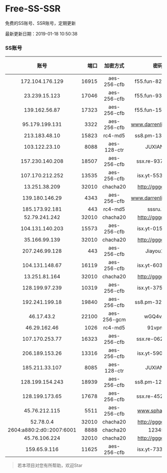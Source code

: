 # Free-SS-SSR

免费的SS账号、SSR账号，定期更新

最新更新日期：2019-01-18 10:50:38 

### SS账号
|账号|端口|加密方式|密码|更新时间|国家|
|:-----:|-----:|:----:|:----:|:----:|:----:|
|172.104.176.129|16915|aes-256-cfb|f55.fun-82349831|23:47:06|SG|
|23.239.15.123|17046|aes-256-cfb|f55.fun-93630909|23:47:04|US|
|139.162.56.87|17323|aes-256-cfb|f55.fun-15848218|23:47:05|SG|
|95.179.199.131|3322|aes-256-cfb|www.darrenliuwei.com|23:47:13|GB|
|213.183.48.10|15823|rc4-md5|ss8.pm-13494589|23:47:05|RU|
|103.122.23.10|8088|aes-128-ctr|JUXIANGE|23:47:07|US|
|157.230.140.208|18507|aes-256-cfb|ssx.re-93714495|23:47:05|US|
|107.170.212.252|13535|aes-256-cfb|isx.yt-55358633|23:47:04|US|
|13.251.38.209|32010|chacha20|http://gggg.rocks|23:47:06|SG|
|139.180.146.29|4343|aes-256-cfb|www.darrenliuwei.com|23:47:14|SG|
|185.173.92.181|443|rc4-md5|sssru.icu|23:47:29|RU|
|52.79.241.242|32010|chacha20|http://gggg.rocks|23:47:29|KR|
|104.131.140.203|15573|aes-256-cfb|isx.yt-01578694|23:47:04|US|
|35.166.99.139|32010|chacha20|http://gggg.rocks|23:47:16|US|
|207.246.99.128|443|aes-256-cfb|Jiayou123|23:47:11|US|
|104.131.148.67|16119|aes-256-cfb|isx.yt-60359833|23:47:04|US|
|13.251.81.164|32010|chacha20|http://gggg.rocks|23:47:14|SG|
|128.199.97.239|10319|aes-256-cfb|isx.yt-37576111|23:47:06|SG|
|192.241.199.18|19840|aes-256-cfb|ss8.pm-32577966|23:47:04|US|
|46.17.43.2|22100|aes-256-gcm|wGQ4vA7D|23:37:16|RU|
|46.29.162.46|1026|rc4-md5|91vpn.cf|23:47:14|RU|
|107.170.253.77|16323|aes-256-cfb|ssx.re-06267018|23:47:04|US|
|206.189.153.26|13316|aes-256-cfb|isx.yt-59087140|23:47:06|SG|
|185.211.33.107|8085|aes-128-ctr|JUXIANGE|23:47:11|US|
|128.199.154.243|18939|aes-256-cfb|ss8.pm-12396827|23:47:06|SG|
|128.199.173.65|17678|aes-256-cfb|ssx.re-45260062|23:47:06|SG|
|45.76.212.115|5511|aes-256-cfb|www.sphard.com|23:47:05|JP|
|52.78.0.4|32010|chacha20|http://gggg.rocks|23:47:13|KR|
|2604:a880:2:d0::2007:6001|8888|chacha20|123456|23:47:12|US|
|45.76.106.224|32010|chacha20|http://gggg.rocks|23:47:13|JP|
|159.65.9.116|11625|aes-256-cfb|isx.yt-73310716|23:47:06|SG|


> 若本项目对您有所帮助，欢迎Star